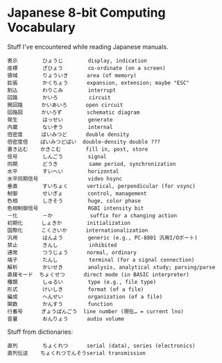 Japanese 8-bit Computing Vocabulary
===================================

Stuff I've encountered while reading Japanese manuals.

    表示        ひょうじ        display, indication
    座標        ざひょう        co-ordinate (on a screen)
    領域        りょういき      area (of memory)
    拡張        かくちょう      expansion, extension; maybe "ESC"
    割込        わりこみ        interrupt
    回路        かいろ          circuit
    開回路      かいあいろ      open circuit
    回路図      かいろず        schematic diagram
    発生        はっせい        generate
    内蔵        ないぞう        internal
    倍密度      ばいみつど      double density
    倍密度倍    ばいみつどばい  double-density double ???
    書き込む    かきこむ        fill in, post, store
    信号        しんごう        signal
    同期        どうき          same period, synchronization
    水平        すいへい        horizontal
    水平同期信号                video hsync
    垂直        すいちょく      vertical, perpendicular (for vsync)
    制御        せいぎょ        control, management
    色相        しきそう        huge, color phase
    色相制御信号                RGBI intensity bit
    －化        －か            suffix for a changing action
    初期化      しょきか        initialization
    国際化      こくさいか      internationalization
    汎用        はんよう        generic (e.g., PC-8801 汎用I/Oポート)
    禁止        きんし          inhibited
    通常        つうじょう      normal, ordinary
    端子        たんし          terminal (for a signal connection)
    解析        かいせき        analysis, analytical study; parsing/parse
    直接モード  ちょくせつ      direct mode (in BASIC interpreter)
    種類        しゅるい        type (e.g., file type)
    形式        けいしき        format (of a file)
    編成        へんせい        organization (of a file)
    関数        かんすう        function
    行番号      ぎょうばんごう  line number (現在… = current lno)
    音量        おんりょう      audio volume

Stuff from dictionaries:

    直列        ちょくれつ      serial (data), series (electronics)
    直列伝送    ちょくれつでんそうserial transmission

